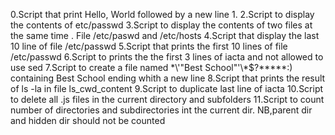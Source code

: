 0.Script that print Hello, World followed by a new line
1.
2.Script to display the contents of etc/passwd
3.Script to display the contents of two files at the same time . File /etc/paswd and /etc/hosts
4.Script that display the last 10 line of file /etc/passwd
5.Script that prints the first 10 lines of file /etc/passwd
6.Script to prints the the first 3 lines of iacta and not allowed to use sed
7.Script to create a file named \*\\'"Best School"\'\\*$\?\*\*\*\*\*:) containing Best School ending whith a new line
8.Script that prints the result of ls -la in file ls_cwd_content
9.Script to duplicate last line of iacta
10.Script to delete all .js files in the current directory and subfolders
11.Script to count number of directories and subdirectories int the current dir. NB,parent dir and hidden dir should not be counted
